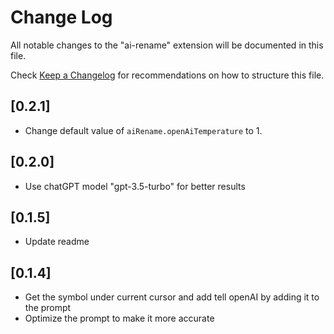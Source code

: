 # Change Log

All notable changes to the "ai-rename" extension will be documented in this file.

Check [Keep a Changelog](http://keepachangelog.com/) for recommendations on how to structure this file.

## [0.2.1]

-   Change default value of `aiRename.openAiTemperature` to 1.

## [0.2.0]

-   Use chatGPT model "gpt-3.5-turbo" for better results

## [0.1.5]

-   Update readme

## [0.1.4]

-   Get the symbol under current cursor and add tell openAI by adding it to the prompt
-   Optimize the prompt to make it more accurate

